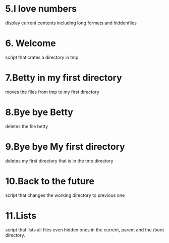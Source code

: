 # 5.I love numbers
display current contents including long formats and hiddenfiles
# 6. Welcome
 script that crates a directory in tmp
# 7.Betty in my first directory
moves the files from tmp to my first directory
# 8.Bye bye Betty
deletes the file betty
# 9.Bye bye My first directory
deletes my first directory that is in the tmp directory
# 10.Back to the future
script that changes the working directory to previous one
# 11.Lists
script that lists all files even hidden ones in the current, parent  and the /boot directory.
